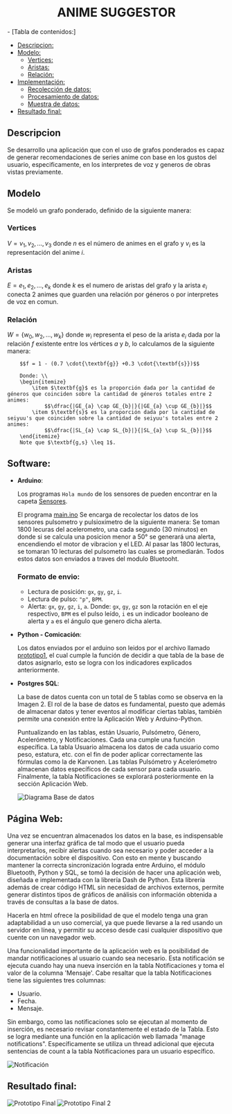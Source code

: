 <!-- PROJECT LOGO -->
<br />
<p align="center">
  <h1 align="center">ANIME SUGGESTOR</h3>
</p>

<!-- TABLE OF CONTENTS -->- [Tabla de contenidos:]
- [Descripcion:](#descripcion)
- [Modelo:](#modelo)
  - [Vertices:](#vertices)
  - [Aristas:](#aristas)
  - [Relación:](#relacion)
- [Implementación:](#implementacion)
  - [Recolección de datos:](#recoleccion-de-datos)
  - [Procesamiento de datos:](#procesamiento-de-datos)
  - [Muestra de datos:](#muestra-de-datos)
- [Resultado final:](#resultado-final)


## Descripcion
Se desarrollo una aplicación que con el uso de grafos ponderados es capaz de generar recomendaciones de series anime con base en los gustos del usuario, especificamente, en los interpretes de voz y generos de obras vistas previamente.

## Modelo
Se modeló un grafo ponderado, definido de la siguiente manera:
### Vertices
$V = {v_1,v_2,...,v_3}$ donde $n$ es el número de animes en el grafo y $v_i$ es la representación del anime $i$.
### Aristas
$E = {e_1,e_2,...,e_k}$ donde $k$ es el numero de aristas del grafo y la arista $e_i$ conecta 2 animes que guarden una relación por géneros o por interpretes de voz en comun.
### Relación
$W = \{w_{0}, w_{2}, ..., w_{k}\}$ donde $w_{i}$ representa el peso de la arista $e_{i}$ dada por la relación $f$ existente entre los vértices $a$ y $b$, lo calculamos de la siguiente manera:
        
        $$f = 1 - (0.7 \cdot{\textbf{g}} +0.3 \cdot{\textbf{s}})$$
        
        Donde: \\
        \begin{itemize}
            \item $\textbf{g}$ es la proporción dada por la cantidad de géneros que coinciden sobre la cantidad de géneros totales entre 2 animes:    
                $$\dfrac{|GE_{a} \cap GE_{b}|}{|GE_{a} \cup GE_{b}|}$$
            \item $\textbf{s}$ es la proporción dada por la cantidad de seiyuu's que coinciden sobre la cantidad de seiyuu's totales entre 2 animes:    
                $$\dfrac{|SL_{a} \cap SL_{b}|}{|SL_{a} \cup SL_{b}|}$$
        \end{itemize}
        Note que $\textbf{g,s} \leq 1$.
## Software:
- **Arduino**:

  Los programas `Hola mundo` de los sensores de pueden encontrar en la capeta [Sensores](/Sensores).

  El programa [main.ino](\main/main.ino) Se encarga de recolectar los datos de los sensores pulsometro y pulsioximetro de la siguiente manera: Se toman 1800 lecuras del acelerometro, una cada segundo (30 minutos) en donde si se calcula una posicion menor a 50° se generará una alerta, encendiendo el motor de vibracion y el LED. Al pasar las 1800 lecturas, se tomaran 10 lecturas del pulsometro las cuales se promediarán. Todos estos datos son enviados a traves del modulo Bluetooht.
  ### Formato de envio:
  - Lectura de posición: `gx`, `gy`, `gz`, `i`.
  - Lectura de pulso: `"p"`, `BPM`.
  - Alerta: `gx`, `gy`, `gz`, `i`, `a`.
  Donde: `gx`, `gy`, `gz` son la rotación en el eje respectivo, `BPM` es el pulso leído, `i` es un indicador booleano de alerta y `a` es el ángulo que genero dicha alerta.
- **Python - Comicación**:

  Los datos enviados por el arduino son leidos por el archivo llamado [prototipo1](/propotipo1.py), el cual cumple la función de decidir a que tabla de la base de datos asignarlo, esto se logra con los indicadores explicados anteriormente.
- **Postgres SQL**:

  La base de datos cuenta con un total de 5 tablas como se observa en la Imagen 2. El rol de la base de datos es fundamental, puesto que además de almacenar datos y tener eventos al modificar ciertas tablas, también permite una conexión entre la Aplicación Web y Arduino-Python.

  Puntualizando en las tablas, están Usuario, Pulsómetro, Género, Acelerómetro, y Notificaciones. Cada una cumple una función específica. La tabla Usuario almacena los datos de cada usuario como peso, estatura, etc. con el fin de poder aplicar correctamente las fórmulas como la de Karvonen. Las tablas Pulsómetro y Acelerómetro almacenan datos específicos de cada sensor para cada usuario. Finalmente, la tabla Notificaciones se explorará posteriormente en la sección Aplicación Web. 

  ![Diagrama Base de datos](/images/base_de_datos.jpeg)


## Página Web:

Una vez se encuentran almacenados los datos en la base, es indispensable generar una interfaz gráfica de tal modo que el usuario pueda interpretarlos, recibir alertas cuando sea necesario y poder acceder a la documentación sobre el dispositivo. Con esto en mente y buscando mantener la correcta sincronización lograda entre Arduino, el módulo Bluetooth, Python y SQL, se tomó la decisión de hacer una aplicación web, diseñada e implementada con la librería Dash de Python. Esta librería además de crear código HTML sin necesidad de archivos externos, permite generar distintos tipos de gráficos de análisis con información obtenida a través de consultas a la base de datos. 
             
Hacerla en html ofrece la posibilidad de que el modelo tenga una gran adaptabilidad a un uso comercial, ya que puede llevarse a la red usando un servidor en línea, y permitir su acceso desde casi cualquier dispositivo que cuente con un navegador web.
             
Una funcionalidad importante de la aplicación web es la posibilidad de mandar notificaciones al usuario cuando sea necesario. 
Esta notificación se ejecuta cuando hay una nueva inserción en la tabla Notificaciones y toma el valor de la columna 'Mensaje'. Cabe resaltar que la tabla Notificaciones tiene las siguientes tres columnas:
- Usuario.
- Fecha.
- Mensaje.

Sin embargo, como las notificaciones solo se ejecutan al momento de inserción, es necesario revisar constantemente el estado de la Tabla. Esto se logra mediante una función en la aplicación web llamada "manage notifications". Específicamente se utiliza un thread adicional que ejecuta sentencias de count a la tabla Notificaciones para un usuario específico.

![Notificación](/images/notifi.jpeg)
## Resultado final:
![Prototipo Final](/images/prototipo.jpeg)
![Prototipo Final 2](/images/iniciopagina.jpeg)
